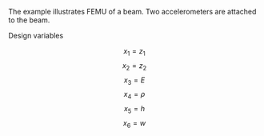 The example illustrates FEMU of a beam.
Two accelerometers are attached to the beam.

Design variables

$$x_1 = z_1 $$
$$x_2 = z_2 $$
$$x_3 = E $$
$$x_4 = \rho $$
$$x_5 = h $$
$$x_6 = w $$
